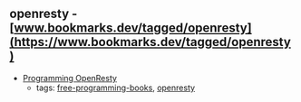 openresty - [www.bookmarks.dev/tagged/openresty](https://www.bookmarks.dev/tagged/openresty) 
---
* [Programming OpenResty](https://www.gitbook.com/book/openresty/programming-openresty/details)
    * tags: [free-programming-books](../tags/free-programming-books.md), [openresty](../tags/openresty.md)
